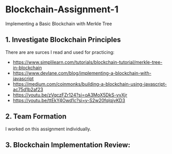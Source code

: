 # Blockchain-Assignment-1   
Implementing a Basic Blockchain with Merkle Tree

## 1. Investigate Blockchain Principles
There are are surces I read and used for practicing:
* https://www.simplilearn.com/tutorials/blockchain-tutorial/merkle-tree-in-blockchain
* https://www.devlane.com/blog/implementing-a-blockchain-with-javascript
* https://medium.com/coinmonks/building-a-blockchain-using-javascript-ac75d1b2af23
* https://youtu.be/zVqczFZr124?si=oA3MoX5DkS-vvXjr
* https://youtu.be/ttEkY4Owd1c?si=y-S2w20fqlqjvKD3

## 2. Team Formation
I worked on this assignment individually.

## 3. Blockchain Implementation Review:


